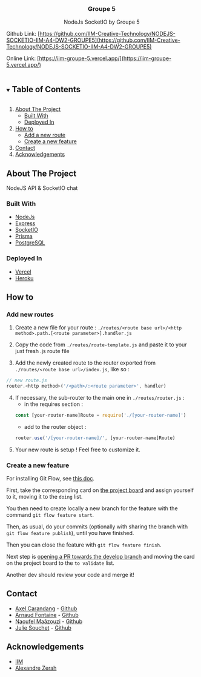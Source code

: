 <br />
<p align="center">
  <h3 align="center">Groupe 5</h3>
  <p align="center">
   NodeJs SocketIO by Groupe 5<br />
  </p>
</p>

Github Link: [https://github.com/IIM-Creative-Technology/NODEJS-SOCKETIO-IIM-A4-DW2-GROUPE5](https://github.com/IIM-Creative-Technology/NODEJS-SOCKETIO-IIM-A4-DW2-GROUPE5)

Online Link: [https://iim-groupe-5.vercel.app/](https://iim-groupe-5.vercel.app/)

<!-- TABLE OF CONTENTS -->
<details open="open">
  <summary><h2 style="display: inline-block">Table of Contents</h2></summary>
  <ol>
    <li>
      <a href="#about-the-project">About The Project</a>
      <ul>
        <li><a href="#built-with">Built With</a></li>
        <li><a href="#deployed-in">Deployed In</a></li>
      </ul>
    </li>
    <li>
      <a href="#how-to">How to</a>
      <ul>
        <li><a href="#add-new-routes">Add a new route</a></li>
        <li><a href="#create-a-new-feature">Create a new feature</a></li>
      </ul>
    </li>
    <li>
      <a href="#contact">Contact</a>
    </li>
    <li>
      <a href="#acknowledgements">Acknowledgements</a>
    </li>
  </ol>
</details>



<!-- ABOUT THE PROJECT -->
## About The Project

NodeJS API & SocketIO chat


### Built With

* [NodeJs](https://nodejs.org/)
* [Express](https://expressjs.com/)
* [SocketIO](https://socket.io/)
* [Prisma](https://www.prisma.io/)
* [PostgreSQL](https://www.postgresql.org/)

### Deployed In
* [Vercel](https://vercel.com/)
* [Heroku](https://heroku.com/)



<!-- ABOUT THE PROJECT -->
## How to

### Add new routes

1. Create a new file for your route : `./routes/<route base url>/<http method>.path.[<route parameter>].handler.js`

2. Copy the code from `./routes/route-template.js` and paste it to your just fresh .js route file

3. Add the newly created route to the router exported from `./routes/<route base url>/index.js`, like so :
```js
// new route.js
router.<http method>('/<path>/:<route parameter>', handler)
```

4. If necessary,  the sub-router to the main one in `./routes/router.js` :
    - in the requires section : 
    ```js
    const [your-router-name]Route = require('./[your-router-name]')
    ``` 
    - add to the router object :
    ```js
    router.use('/[your-router-name]/', [your-router-name]Route)
    ```
5. Your new route is setup ! Feel free to customize it.

### Create a new feature
For installing Git Flow, see [this doc](https://danielkummer.github.io/git-flow-cheatsheet/index.html).

First, take the corresponding card on [the project board](https://github.com/IIM-Creative-Technology/NODEJS-SOCKETIO-IIM-A4-DW2-GROUPE5/projects/1) and assign yourself to it, moving it to the `doing` list.

You then need to create locally a new branch for the feature with the command `git flow feature start`.

Then, as usual, do your commits (optionally with sharing the branch with `git flow feature publish`), until you have finished.

Then you can close the feature with `git flow feature finish`.

Next step is [opening a PR towards the develop branch](https://github.com/IIM-Creative-Technology/NODEJS-SOCKETIO-IIM-A4-DW2-GROUPE5/compare/develop...main) and moving the card on the project board to the `to validate` list.

Another dev should review your code and merge it!



<!-- CONTACT -->
## Contact
* [Axel Carandang](https://www.linkedin.com/in/axelcarandang/) - [Github](https://github.com/azor40k)
* [Arnaud Fontaine](https://www.linkedin.com/in/arnaud-fontaine-883433160/) - [Github](https://github.com/a-fontaine)
* [Naoufel Maâzouzi](https://www.linkedin.com/in/naoufel-ma%C3%A2zouzi-b86014187/) - [Github](https://github.com/NaoufelMaazouzi)
* [Julie Souchet](https://www.linkedin.com/in/julie-souchet-33baa81b2/) - [Github](https://github.com/SouchetJulie)

<!-- ACKNOWLEDGEMENTS -->
## Acknowledgements
* [IIM](https://www.iim.fr/)
* [Alexandre Zerah](https://www.linkedin.com/in/alexzerah/)
